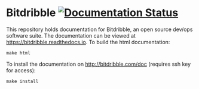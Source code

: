 # Bitdribble [![Documentation Status](https://readthedocs.org/projects/bitdribble/badge/?version=latest)](https://bitdribble.readthedocs.io/en/latest/?badge=latest)

This repository holds documentation for Bitdribble, an open source dev/ops software suite. The documentation can be viewed at https://bitdribble.readthedocs.io. To build the html documentation:

```
make html
```

To install the documentation on http://bitdribble.com/doc (requires ssh key for access):

```
make install 
```
